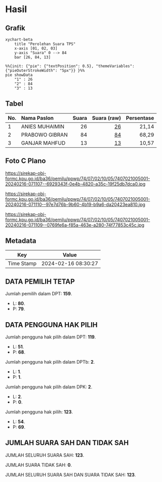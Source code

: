 # Hasil

## Grafik

```mermaid
xychart-beta
    title "Perolehan Suara TPS"
    x-axis [01, 02, 03]
    y-axis "Suara" 0 --> 84
    bar [26, 84, 13]
```

```mermaid
%%{init: {"pie": {"textPosition": 0.5}, "themeVariables": {"pieOuterStrokeWidth": "5px"}} }%%
pie showData
    "1" : 26
    "2" : 84
    "3" : 13
```

## Tabel

| No. | Nama Paslon    | Suara | Suara (raw) | Persentase |
|:--- |:-------------- | -----:| -----------:| ----------:|
| 1   | ANIES MUHAIMIN | 26    | [26][p-1]   | 21,14      |
| 2   | PRABOWO GIBRAN | 84    | [84][p-2]   | 68,29      |
| 3   | GANJAR MAHFUD  | 13    | [13][p-3]   | 10,57      |


[p-1]: https://github.com/gigit-pemilu/pemilu-2024-74-sulawesi-tenggara/blob/main/pilpres/hitung-suara/sub/74-sulawesi-tenggara/sub/07-wakatobi/sub/02-kaledupa/sub/1005-lagiwae/sub/001-tps/sub/paslon-1.txt
[p-2]: https://github.com/gigit-pemilu/pemilu-2024-74-sulawesi-tenggara/blob/main/pilpres/hitung-suara/sub/74-sulawesi-tenggara/sub/07-wakatobi/sub/02-kaledupa/sub/1005-lagiwae/sub/001-tps/sub/paslon-2.txt
[p-3]: https://github.com/gigit-pemilu/pemilu-2024-74-sulawesi-tenggara/blob/main/pilpres/hitung-suara/sub/74-sulawesi-tenggara/sub/07-wakatobi/sub/02-kaledupa/sub/1005-lagiwae/sub/001-tps/sub/paslon-3.txt

## Foto C Plano

https://sirekap-obj-formc.kpu.go.id/ba36/pemilu/ppwp/74/07/02/10/05/7407021005001-20240216-071107--6929343f-0e4b-4820-a35c-19f25db7dca0.jpg

https://sirekap-obj-formc.kpu.go.id/ba36/pemilu/ppwp/74/07/02/10/05/7407021005001-20240216-071110--97e7d76b-9b60-4b19-b9a6-da20423ea810.jpg

https://sirekap-obj-formc.kpu.go.id/ba36/pemilu/ppwp/74/07/02/10/05/7407021005001-20240216-071109--0769fe6a-f85a-463e-a280-74f77853c45c.jpg


## Metadata

| Key        | Value               |
| ---------- | ------------------- |
| Time Stamp | 2024-02-16 08:30:27 |


## DATA PEMILIH TETAP

Jumlah pemilih dalam DPT: **159**.
 * L: **80**.
 * P: **79**.

## DATA PENGGUNA HAK PILIH

Jumlah pengguna hak pilih dalam DPT: **119**.
 * L: **51**.
 * P: **68**.

Jumlah pengguna hak pilih dalam DPTb: **2**.
 * L: **1**.
 * P: **1**.

Jumlah pengguna hak pilih dalam DPK: **2**.
 * L: **2**.
 * P: **0**.

Jumlah pengguna hak pilih: **123**.
 * L: **54**.
 * P: **69**.

## JUMLAH SUARA SAH DAN TIDAK SAH

JUMLAH SELURUH SUARA SAH: **123**.

JUMLAH SUARA TIDAK SAH: **0**.

JUMLAH SELURUH SUARA SAH DAN SUARA TIDAK SAH: **123**.


